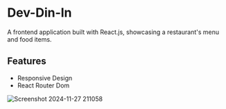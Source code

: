 # Dev-Din-In

 A frontend application built with React.js, showcasing a restaurant's menu and food items.

## Features

- Responsive Design
- React Router Dom

![Screenshot 2024-11-27 211058](https://github.com/user-attachments/assets/23b64158-fea0-43cf-b47e-6817d5460995)
